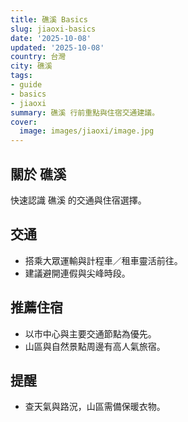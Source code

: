 ```yaml
---
title: 礁溪 Basics
slug: jiaoxi-basics
date: '2025-10-08'
updated: '2025-10-08'
country: 台灣
city: 礁溪
tags:
- guide
- basics
- jiaoxi
summary: 礁溪 行前重點與住宿交通建議。
cover:
  image: images/jiaoxi/image.jpg
---
```


## 關於 礁溪
快速認識 礁溪 的交通與住宿選擇。

## 交通
- 搭乘大眾運輸與計程車／租車靈活前往。
- 建議避開連假與尖峰時段。

## 推薦住宿
- 以市中心與主要交通節點為優先。
- 山區與自然景點周邊有高人氣旅宿。

## 提醒
- 查天氣與路況，山區需備保暖衣物。
